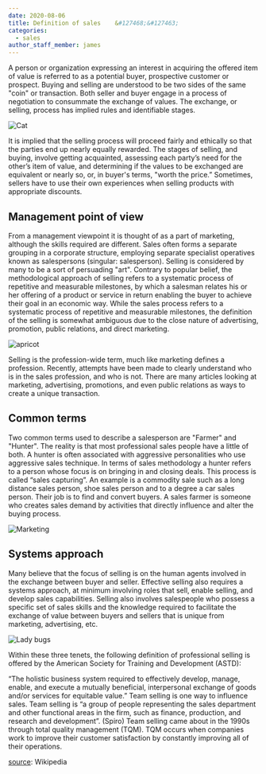 ```yaml
---
date: 2020-08-06
title: Definition of sales    &#127468;&#127463;
categories:
  - sales
author_staff_member: james
---
```

A person or organization expressing an interest in acquiring the offered item of value is referred to as a potential buyer, prospective customer or prospect. Buying and selling are understood to be two sides of the same "coin" or transaction. Both seller and buyer engage in a process of negotiation to consummate the exchange of values. The exchange, or selling, process has implied rules and identifiable stages.

![Cat](https://source.unsplash.com/random/1500x1146)

It is implied that the selling process will proceed fairly and ethically so that the parties end up nearly equally rewarded. The stages of selling, and buying, involve getting acquainted, assessing each party’s need for the other’s item of value, and determining if the values to be exchanged are equivalent or nearly so, or, in buyer's terms, "worth the price.” Sometimes, sellers have to use their own experiences when selling products with appropriate discounts.

## Management point of view

From a management viewpoint it is thought of as a part of marketing, although the skills required are different. Sales often forms a separate grouping in a corporate structure, employing separate specialist operatives known as salespersons (singular: salesperson). Selling is considered by many to be a sort of persuading "art". Contrary to popular belief, the methodological approach of selling refers to a systematic process of repetitive and measurable milestones, by which a salesman relates his or her offering of a product or service in return enabling the buyer to achieve their goal in an economic way. While the sales process refers to a systematic process of repetitive and measurable milestones, the definition of the selling is somewhat ambiguous due to the close nature of advertising, promotion, public relations, and direct marketing.

![apricot](https://source.unsplash.com/random/1500x1147)

Selling is the profession-wide term, much like marketing defines a profession. Recently, attempts have been made to clearly understand who is in the sales profession, and who is not. There are many articles looking at marketing, advertising, promotions, and even public relations as ways to create a unique transaction.

## Common terms

Two common terms used to describe a salesperson are "Farmer" and "Hunter". The reality is that most professional sales people have a little of both. A hunter is often associated with aggressive personalities who use aggressive sales technique. In terms of sales methodology a hunter refers to a person whose focus is on bringing in and closing deals. This process is called “sales capturing”. An example is a commodity sale such as a long distance sales person, shoe sales person and to a degree a car sales person. Their job is to find and convert buyers. A sales farmer is someone who creates sales demand by activities that directly influence and alter the buying process.

![Marketing](https://source.unsplash.com/random/1500x1148)

## Systems approach

Many believe that the focus of selling is on the human agents involved in the exchange between buyer and seller. Effective selling also requires a systems approach, at minimum involving roles that sell, enable selling, and develop sales capabilities. Selling also involves salespeople who possess a specific set of sales skills and the knowledge required to facilitate the exchange of value between buyers and sellers that is unique from marketing, advertising, etc.

![Lady bugs](https://source.unsplash.com/random/1500x1149)

Within these three tenets, the following definition of professional selling is offered by the American Society for Training and Development (ASTD):

“The holistic business system required to effectively develop, manage, enable, and execute a mutually beneficial, interpersonal exchange of goods and/or services for equitable value.”
Team selling is one way to influence sales. Team selling is “a group of people representing the sales department and other functional areas in the firm, such as finance, production, and research and development”. (Spiro) Team selling came about in the 1990s through total quality management (TQM). TQM occurs when companies work to improve their customer satisfaction by constantly improving all of their operations.

[source](https://en.wikipedia.org/wiki/Sales): Wikipedia
